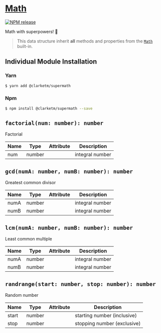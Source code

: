 # [Math](https://www.npmjs.com/package/@clarketm/supermath)

[![NPM release](https://img.shields.io/npm/v/@clarketm/supermath.svg)](https://www.npmjs.com/package/@clarketm/supermath)

Math with superpowers! 💪

> This data structure inherit **all** methods and properties from the [`Math`](https://developer.mozilla.org/en-US/docs/Web/JavaScript/Reference/Global_Objects/Math) built-in.

## Individual Module Installation

### Yarn

```bash
$ yarn add @clarketm/supermath
```

### Npm

```bash
$ npm install @clarketm/supermath --save
```

## `factorial(num: number): number`

Factorial

| Name | Type   | Attribute | Description     |
| ---- | ------ | --------- | --------------- |
| num  | number |           | integral number |

## `gcd(numA: number, numB: number): number`

Greatest common divisor

| Name | Type   | Attribute | Description     |
| ---- | ------ | --------- | --------------- |
| numA | number |           | integral number |
| numB | number |           | integral number |

## `lcm(numA: number, numB: number): number`

Least common multiple

| Name | Type   | Attribute | Description     |
| ---- | ------ | --------- | --------------- |
| numA | number |           | integral number |
| numB | number |           | integral number |

## `randrange(start: number, stop: number): number`

Random number

| Name  | Type   | Attribute | Description                 |
| ----- | ------ | --------- | --------------------------- |
| start | number |           | starting number (inclusive) |
| stop  | number |           | stopping number (exclusive) |
